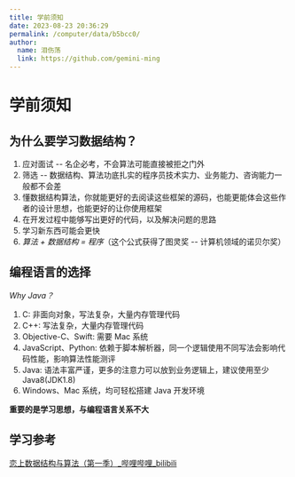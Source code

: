 ```yaml
---
title: 学前须知
date: 2023-08-23 20:36:29
permalink: /computer/data/b5bcc0/
author: 
  name: 泪伤荡
  link: https://github.com/gemini-ming
---
```

# 学前须知

## 为什么要学习数据结构？

1. 应对面试 -- 名企必考，不会算法可能直接被拒之门外
2. 筛选 -- 数据结构、算法功底扎实的程序员技术实力、业务能力、咨询能力一般都不会差
3. 懂数据结构算法，你就能更好的去阅读这些框架的源码，也能更能体会这些作者的设计思想，也能更好的让你使用框架
4. 在开发过程中能够写出更好的代码，以及解决问题的思路
5. 学习新东西可能会更快
6. *算法 + 数据结构 = 程序*（这个公式获得了图灵奖 -- 计算机领域的诺贝尔奖）

## 编程语言的选择

*Why Java？*

1. C: 非面向对象，写法复杂，大量内存管理代码
2. C++: 写法复杂，大量内存管理代码
3. Objective-C、Swift: 需要 Mac 系统
4. JavaScript、Python: 依赖于脚本解析器，同一个逻辑使用不同写法会影响代码性能，影响算法性能测评
5. Java: 语法丰富严谨，更多的注意力可以放到业务逻辑上，建议使用至少 Java8(JDK1.8)
6. Windows、Mac 系统，均可轻松搭建 Java 开发环境
   

**重要的是学习思想，与编程语言关系不大**

## 学习参考

[恋上数据结构与算法（第一季）_哔哩哔哩_bilibili](https://www.bilibili.com/video/BV1Eq4y1Q7Xw/?vd_source=d130139a92227a66fb558961b98507cb)
